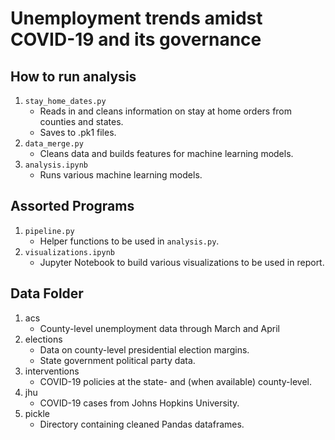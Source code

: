# Unemployment trends amidst COVID-19 and its governance

## How to run analysis

1. `stay_home_dates.py`
   * Reads in and cleans information on stay at home orders from counties and states.
   * Saves to .pk1 files.
2. `data_merge.py`
   * Cleans data and builds features for machine learning models.
3. `analysis.ipynb`
   * Runs various machine learning models.

## Assorted Programs

1. `pipeline.py`
   * Helper functions to be used in `analysis.py`.
2. `visualizations.ipynb`
   * Jupyter Notebook to build various visualizations to be used in report.

## Data Folder

1. acs
   * County-level unemployment data through March and April
2. elections
   * Data on county-level presidential election margins.
   * State government political party data.
3. interventions
   * COVID-19 policies at the state- and (when available) county-level.
4. jhu
   * COVID-19 cases from Johns Hopkins University.
5. pickle
   * Directory containing cleaned Pandas dataframes.

